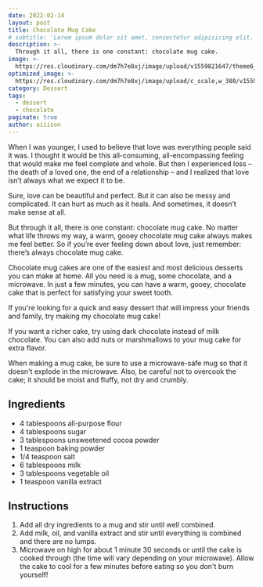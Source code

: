 ```yaml
---
date: 2022-02-14
layout: post
title: Chocolate Mug Cake
# subtitle: 'Lorem ipsum dolor sit amet, consectetur adipisicing elit.'
description: >-
  Through it all, there is one constant: chocolate mug cake.
image: >-
  https://res.cloudinary.com/dm7h7e8xj/image/upload/v1559821647/theme6_qeeojf.jpg
optimized_image: >-
  https://res.cloudinary.com/dm7h7e8xj/image/upload/c_scale,w_380/v1559821647/theme6_qeeojf.jpg
category: Dessert
tags:
  - dessert
  - chocolate
paginate: true
author: aiiison
---
```



When I was younger, I used to believe that love was everything people said it was. I thought it would be this all-consuming, all-encompassing feeling that would make me feel complete and whole. But then I experienced loss – the death of a loved one, the end of a relationship – and I realized that love isn’t always what we expect it to be.

Sure, love can be beautiful and perfect. But it can also be messy and complicated. It can hurt as much as it heals. And sometimes, it doesn’t make sense at all.

But through it all, there is one constant: chocolate mug cake. No matter what life throws my way, a warm, gooey chocolate mug cake always makes me feel better. So if you’re ever feeling down about love, just remember: there’s always chocolate mug cake.

Chocolate mug cakes are one of the easiest and most delicious desserts you can make at home. All you need is a mug, some chocolate, and a microwave. In just a few minutes, you can have a warm, gooey, chocolate cake that is perfect for satisfying your sweet tooth.

If you're looking for a quick and easy dessert that will impress your friends and family, try making my chocolate mug cake!

If you want a richer cake, try using dark chocolate instead of milk chocolate. You can also add nuts or marshmallows to your mug cake for extra flavor.

When making a mug cake, be sure to use a microwave-safe mug so that it doesn't explode in the microwave. Also, be careful not to overcook the cake; it should be moist and fluffy, not dry and crumbly.


## Ingredients
- 4 tablespoons all-purpose flour
- 4 tablespoons sugar
- 3 tablespoons unsweetened cocoa powder
- 1 teaspoon baking powder
- 1/4 teaspoon salt
- 6 tablespoons milk
- 3 tablespoons vegetable oil
- 1 teaspoon vanilla extract

## Instructions
1. Add all dry ingredients to a mug and stir until well combined. 
2. Add milk, oil, and vanilla extract and stir until everything is combined and there are no lumps. 
3. Microwave on high for about 1 minute 30 seconds or until the cake is cooked through (the time will vary depending on your microwave). Allow the cake to cool for a few minutes before eating so you don't burn yourself!



